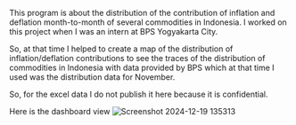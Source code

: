 This program is about the distribution of the contribution of inflation and deflation month-to-month of several commodities in Indonesia. I worked on this project when I was an intern at BPS Yogyakarta City. 

So, at that time I helped to create a map of the distribution of inflation/deflation contributions to see the traces of the distribution of commodities in Indonesia with data provided by BPS which at that time I used was the distribution data for November. 

So, for the excel data I do not publish it here because it is confidential.

Here is the dashboard view
![Screenshot 2024-12-19 135313](https://github.com/user-attachments/assets/a380ff96-5013-41fb-a157-38d11545c97e)
